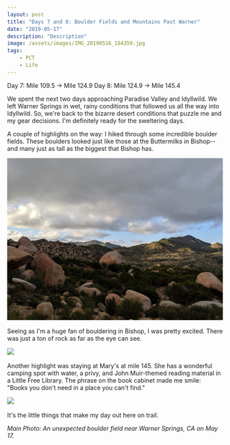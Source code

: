 ```yaml
---
layout: post
title: "Days 7 and 8: Boulder Fields and Mountains Past Warner"
date: "2019-05-17"
description: "Description"
image: /assets/images/IMG_20190516_184359.jpg
tags:
    - PCT
    - Life
---
```

Day 7: Mile 109.5 -> Mile 124.9
Day 8: Mile 124.9 -> Mile 145.4

We spent the next two days approaching Paradise Valley and Idyllwild. We left Warner Springs in wet, rainy conditions that followed us all the way into Idyllwild. So, we're back to the bizarre desert conditions that puzzle me and my gear decisions. I'm definitely ready for the sweltering days. 

A couple of highlights on the way: I hiked through some incredible boulder fields. These boulders looked just like those at the Buttermilks in Bishop--and many just as tall as the biggest that Bishop has.

![](/assets/images/IMG_20190516_184147.jpg)

Seeing as I'm a huge fan of bouldering in Bishop, I was pretty excited. There was just a ton of rock as far as the eye can see.

![](/assets/images/MVIMG_20190516_184415.jpg)

Another highlight was staying at Mary's at mile 145. She has a wonderful camping spot with water, a privy, and John Muir-themed reading material in a Little Free Library. The phrase on the book cabinet made me smile: "Books you don't need in a place you can't find."

![](/assets/images/IMG_20190517_152551.jpg)

It's the little things that make my day out here on trail.

*Main Photo: An unexpected boulder field near Warner Springs, CA on May 17.*
